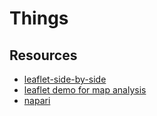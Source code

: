 # Things

## Resources

- [leaflet-side-by-side](https://github.com/digidem/leaflet-side-by-side)
- [leaflet demo for map analysis](https://www.youtube.com/watch?v=6-KTrjtfS9U)
- [napari](https://github.com/napari/napari)
